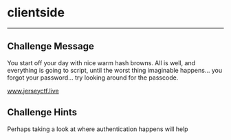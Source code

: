 # clientside

---

## Challenge Message
You start off your day with nice warm hash browns. All is well, and everything is going to script, until the worst thing imaginable happens… you forgot your password… try looking around for the passcode. 

www.jerseyctf.live

## Challenge Hints
Perhaps taking a look at where authentication happens will help
